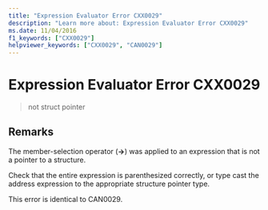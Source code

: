 ```yaml
---
title: "Expression Evaluator Error CXX0029"
description: "Learn more about: Expression Evaluator Error CXX0029"
ms.date: 11/04/2016
f1_keywords: ["CXX0029"]
helpviewer_keywords: ["CXX0029", "CAN0029"]
---
```

# Expression Evaluator Error CXX0029

> not struct pointer

## Remarks

The member-selection operator (**->**) was applied to an expression that is not a pointer to a structure.

Check that the entire expression is parenthesized correctly, or type cast the address expression to the appropriate structure pointer type.

This error is identical to CAN0029.
